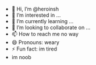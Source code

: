 - 👋 Hi, I’m @heroinsh
- 👀 I’m interested in ...
- 🌱 I’m currently learning ...
- 💞️ I’m looking to collaborate on ...
- 📫 How to reach me  no way
- 😄 Pronouns: weary
- ⚡ Fun fact: im tired
- im  noob
<!---
heroinsh/heroinsh is a ✨ special ✨ repository because its `README.md` (this file) appears on your GitHub profile.
You can click the Preview link to take a look at your changes.
--->
